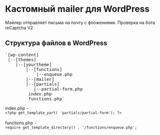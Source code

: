 # Кастомный mailer для WordPress

Мэйлер отправляет письма на почту с фложениями.
Проверка на бота reCaptcha V2

## Структура файлов в WordPress

<pre>
`[wp-content]
 |--[themes]
    |--[yourtheme]
        |--[functions]
            |--enqueue.php
        |--[mailer]
        |--[partials]
           |--partial-form.php
         index.php
         functions.php`
</pre>
index.php - <br>`<?php get_template_part( 'partials/partial-form'); ?>` <br><br>
functions.php - <br>`require get_template_directory() . '/functions/enqueue.php';` <br><br>